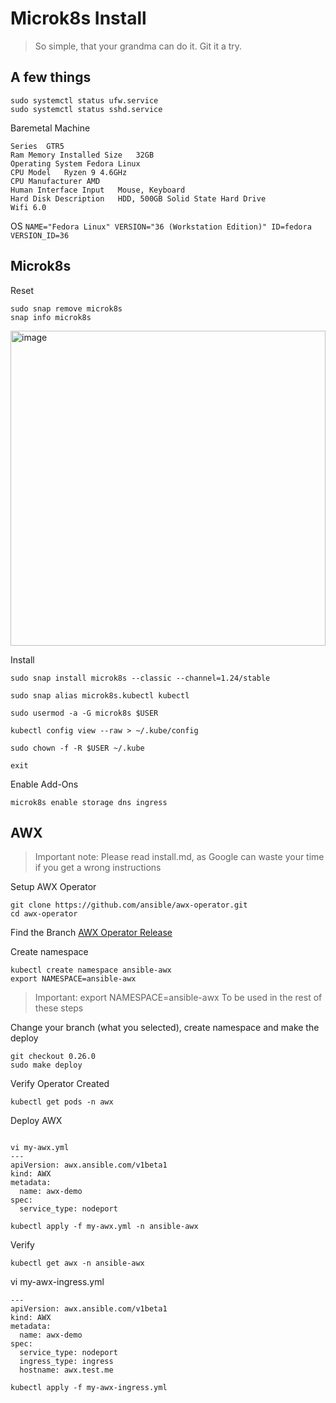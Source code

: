 # Microk8s Install

> So simple, that your grandma can do it. Git it a try.

## A few things
```
sudo systemctl status ufw.service
sudo systemctl status sshd.service
```
Baremetal Machine
```
Series	GTR5  
Ram Memory Installed Size	32GB  
Operating System Fedora Linux  
CPU Model	Ryzen 9 4.6GHz  
CPU Manufacturer AMD  
Human Interface Input	Mouse, Keyboard  
Hard Disk Description	HDD, 500GB Solid State Hard Drive 
Wifi 6.0  
```

OS
``
NAME="Fedora Linux"
VERSION="36 (Workstation Edition)"
ID=fedora
VERSION_ID=36
``

## Microk8s

Reset
```
sudo snap remove microk8s
snap info microk8s
```
<img width="504" alt="image" src="https://user-images.githubusercontent.com/993459/183301359-a73ed580-0a31-4bd5-b8c7-1f687817b4f7.png">


Install
```
sudo snap install microk8s --classic --channel=1.24/stable
```
```
sudo snap alias microk8s.kubectl kubectl
```
```
sudo usermod -a -G microk8s $USER
```
```
kubectl config view --raw > ~/.kube/config
```
```
sudo chown -f -R $USER ~/.kube
```
```
exit
```



Enable Add-Ons
```
microk8s enable storage dns ingress
```


## AWX

> Important note: Please read install.md, as Google can waste your time if you get a wrong instructions

Setup AWX Operator
```
git clone https://github.com/ansible/awx-operator.git
cd awx-operator
```
Find the Branch 
[AWX Operator Release](https://github.com/ansible/awx-operator/releases)

Create namespace
```
kubectl create namespace ansible-awx
export NAMESPACE=ansible-awx
```
> Important: export NAMESPACE=ansible-awx To be used in the rest of these steps



Change your branch (what you selected), create namespace and make the deploy
```
git checkout 0.26.0
sudo make deploy
```
Verify Operator Created
```
kubectl get pods -n awx
```

Deploy AWX
```

vi my-awx.yml
---
apiVersion: awx.ansible.com/v1beta1
kind: AWX
metadata:
  name: awx-demo
spec:
  service_type: nodeport
```
```
kubectl apply -f my-awx.yml -n ansible-awx
```
Verify 
```
kubectl get awx -n ansible-awx

```
vi my-awx-ingress.yml
```
---
apiVersion: awx.ansible.com/v1beta1
kind: AWX
metadata:
  name: awx-demo
spec:
  service_type: nodeport
  ingress_type: ingress
  hostname: awx.test.me
```
```
kubectl apply -f my-awx-ingress.yml
```

